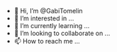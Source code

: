 - 👋 Hi, I’m @GabiTomelin
- 👀 I’m interested in ...
- 🌱 I’m currently learning ...
- 💞️ I’m looking to collaborate on ...
- 📫 How to reach me ...

<!---
GabiTomelin/GabiTomelin is a ✨ special ✨ repository because its `README.md` (this file) appears on your GitHub profile.
You can click the Preview link to take a look at your changes.
--->
